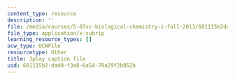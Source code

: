 ```yaml
---
content_type: resource
description: ''
file: /media/courses/5-07sc-biological-chemistry-i-fall-2013/681115b2dad0f3a86a5470a29f2b052b_tFEBiKPv1e8.srt
file_type: application/x-subrip
learning_resource_types: []
ocw_type: OCWFile
resourcetype: Other
title: 3play caption file
uid: 681115b2-dad0-f3a8-6a54-70a29f2b052b
---
```

